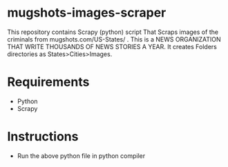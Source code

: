 # mugshots-images-scraper
This repository contains Scrapy (python) script That Scraps images of the criminals from mugshots.com/US-States/ . This is a  NEWS ORGANIZATION THAT WRITE THOUSANDS OF NEWS STORIES A YEAR. It creates Folders directories as States>Cities>Images.

# Requirements
- Python
- Scrapy

# Instructions
- Run the above python file in python compiler 
